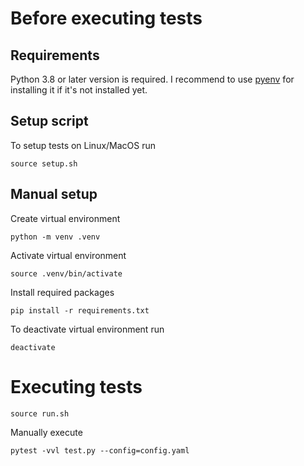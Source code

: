 # Before executing tests

## Requirements

Python 3.8 or later version is required. I recommend to use [pyenv](https://github.com/pyenv/pyenv) for installing 
it if it's not installed yet.

## Setup script

To setup tests on Linux/MacOS run 
            
    source setup.sh

## Manual setup
  
Create virtual environment 

    python -m venv .venv

Activate virtual environment

    source .venv/bin/activate

Install required packages

    pip install -r requirements.txt

To deactivate virtual environment run

    deactivate

# Executing tests

    source run.sh

Manually execute

    pytest -vvl test.py --config=config.yaml
